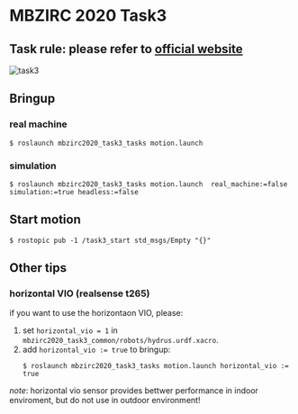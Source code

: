 # MBZIRC 2020 Task3
## Task rule: please refer to [official website](https://www.mbzirc.com/challenge/2020)

![task3](images/task3.png)

## Bringup

### real machine
```
$ roslaunch mbzirc2020_task3_tasks motion.launch
```

### simulation
```
$ roslaunch mbzirc2020_task3_tasks motion.launch  real_machine:=false simulation:=true headless:=false
```

## Start motion
```
$ rostopic pub -1 /task3_start std_msgs/Empty "{}"
```

## Other tips

### horizontal VIO (realsense t265)
if you want to use the horizontaon VIO, please:
1. set `horizontal_vio = 1` in `mbzirc2020_task3_common/robots/hydrus.urdf.xacro`.
2. add `horizontal_vio := true` to bringup:
   ```
   $ roslaunch mbzirc2020_task3_tasks motion.launch horizontal_vio := true
   ```

*note*: horizontal vio sensor provides bettwer performance in indoor enviroment, but do not use in outdoor environment!
